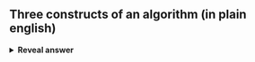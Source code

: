 ## Three constructs of an algorithm (in plain english)
<details>
<summary><b>Reveal answer</b></summary>
Sequence - order do this, then do that<br>Decision - if this, do that<br>Repetition - while this is happening, do that.
</details>
